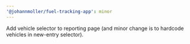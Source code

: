 ```yaml
---
'@johannmoller/fuel-tracking-app': minor
---
```


Add vehicle selector to reporting page (and minor change is to hardcode vehicles in new-entry selector).
